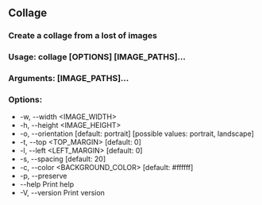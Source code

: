 ## Collage

### Create a collage from a lost of images

### Usage: collage [OPTIONS] [IMAGE_PATHS]...

### Arguments: [IMAGE_PATHS]...

### Options:

- -w, --width <IMAGE_WIDTH>
- -h, --height <IMAGE_HEIGHT>
- -o, --orientation <ORIENTATION> [default: portrait] [possible values: portrait, landscape]
- -t, --top <TOP_MARGIN> [default: 0]
- -l, --left <LEFT_MARGIN> [default: 0]
- -s, --spacing <SPACING> [default: 20]
- -c, --color <BACKGROUND_COLOR> [default: #ffffff]
- -p, --preserve
- --help Print help
- -V, --version Print version
